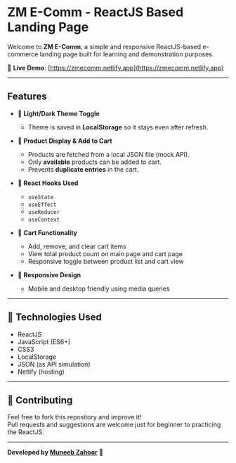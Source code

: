 # ZM E-Comm - ReactJS Based Landing Page

Welcome to **ZM E-Comm**, a simple and responsive ReactJS-based e-commerce landing page built for learning and demonstration purposes.

🔗 **Live Demo**: [https://zmecomm.netlify.app](https://zmecomm.netlify.app)

---

## Features

- 🎨 **Light/Dark Theme Toggle**
  - Theme is saved in **LocalStorage** so it stays even after refresh.
- 🛒 **Product Display & Add to Cart**

  - Products are fetched from a local JSON file (mock API).
  - Only **available** products can be added to cart.
  - Prevents **duplicate entries** in the cart.

- 🧠 **React Hooks Used**

  - `useState`
  - `useEffect`
  - `useReducer`
  - `useContext`

- 🧾 **Cart Functionality**

  - Add, remove, and clear cart items
  - View total product count on main page and cart page
  - Responsive toggle between product list and cart view

- 📱 **Responsive Design**
  - Mobile and desktop friendly using media queries

---

## 🚀 Technologies Used

- ReactJS
- JavaScript (ES6+)
- CSS3
- LocalStorage
- JSON (as API simulation)
- Netlify (hosting)

---

## 🙌 Contributing

Feel free to fork this repository and improve it!  
Pull requests and suggestions are welcome just for beginner to practicing the ReactJS.

---

**Developed by [Muneeb Zahoor](https://zmecomm.netlify.app)** 🚀
